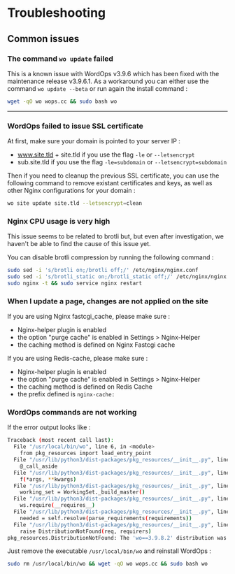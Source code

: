 # Troubleshooting

## Common issues

### The command `wo update` failed

This is a known issue with WordOps v3.9.6 which has been fixed with the maintenance release v3.9.6.1.
As a workaround you can either use the command `wo update --beta` or run again the install command :

```bash
wget -qO wo wops.cc && sudo bash wo
```

---

### WordOps failed to issue SSL certificate

At first, make sure your domain is pointed to your server IP :

- www.site.tld + site.tld if you use the flag `-le` or `--letsencrypt`
- sub.site.tld if you use the flag `-le=subdomain` or `--letsencrypt=subdomain`

Then if you need to cleanup the previous SSL certificate, you can use the following command to remove existant certificates and keys, as well as other Nginx configurations for your domain :

```bash
wo site update site.tld --letsencrypt=clean
```

### Nginx CPU usage is very high

This issue seems to be related to brotli but, but even after investigation, we haven't be able to find the cause of this issue yet.

You can disable brotli compression by running the following command :

```bash
sudo sed -i 's/brotli on;/brotli off;/' /etc/nginx/nginx.conf
sudo sed -i 's/brotli_static on;/brotli_static off;/' /etc/nginx/nginx.conf
sudo nginx -t && sudo service nginx restart
```

### When I update a page, changes are not applied on the site

If you are using Nginx fastcgi_cache, please make sure :

- Nginx-helper plugin is enabled
- the option "purge cache" is enabled in Settings > Nginx-Helper
- the caching method is defined on Nginx Fastcgi cache

If you are using Redis-cache, please make sure :

- Nginx-helper plugin is enabled
- the option "purge cache" is enabled in Settings > Nginx-Helper
- the caching method is defined on Redis Cache
- the prefix defined is `nginx-cache:`

### WordOps commands are not working

If the error output looks like :

```bash
Traceback (most recent call last):
  File "/usr/local/bin/wo", line 6, in <module>
    from pkg_resources import load_entry_point
  File "/usr/lib/python3/dist-packages/pkg_resources/__init__.py", line 3088, in <module>
    @_call_aside
  File "/usr/lib/python3/dist-packages/pkg_resources/__init__.py", line 3072, in _call_aside
    f(*args, **kwargs)
  File "/usr/lib/python3/dist-packages/pkg_resources/__init__.py", line 3101, in _initialize_master_working_set
    working_set = WorkingSet._build_master()
  File "/usr/lib/python3/dist-packages/pkg_resources/__init__.py", line 574, in _build_master
    ws.require(__requires__)
  File "/usr/lib/python3/dist-packages/pkg_resources/__init__.py", line 892, in require
    needed = self.resolve(parse_requirements(requirements))
  File "/usr/lib/python3/dist-packages/pkg_resources/__init__.py", line 778, in resolve
    raise DistributionNotFound(req, requirers)
pkg_resources.DistributionNotFound: The 'wo==3.9.8.2' distribution was not found and is required by the application
```

Just remove the executable `/usr/local/bin/wo` and reinstall WordOps :

```bash
sudo rm /usr/local/bin/wo && wget -qO wo wops.cc && sudo bash wo
```
